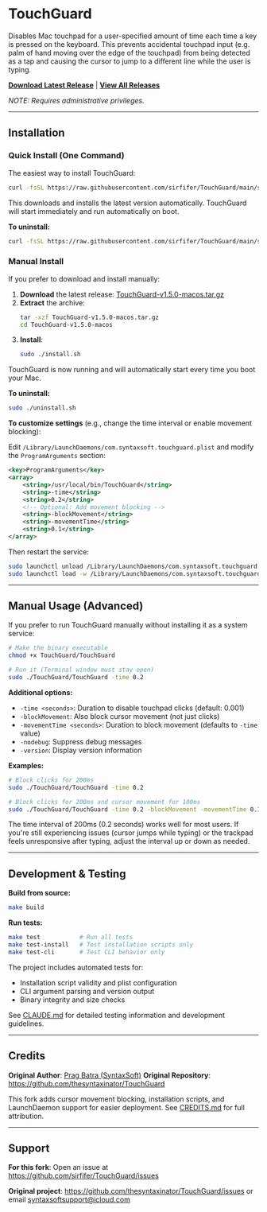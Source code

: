 # TouchGuard

Disables Mac touchpad for a user-specified amount of time each time a key is pressed on the keyboard. This prevents accidental touchpad input (e.g. palm of hand moving over the edge of the touchpad) from being detected as a tap and causing the cursor to jump to a different line while the user is typing.

**[Download Latest Release](https://github.com/sirfifer/TouchGuard/releases/latest)** | **[View All Releases](https://github.com/sirfifer/TouchGuard/releases)**

*NOTE: Requires administrative privileges.*

----------------
## Installation

### Quick Install (One Command)

The easiest way to install TouchGuard:

```bash
curl -fsSL https://raw.githubusercontent.com/sirfifer/TouchGuard/main/scripts/quick-install.sh | sudo bash
```

This downloads and installs the latest version automatically. TouchGuard will start immediately and run automatically on boot.

**To uninstall:**
```bash
curl -fsSL https://raw.githubusercontent.com/sirfifer/TouchGuard/main/scripts/quick-uninstall.sh | sudo bash
```

### Manual Install

If you prefer to download and install manually:

1. **Download** the latest release: [TouchGuard-v1.5.0-macos.tar.gz](https://github.com/sirfifer/TouchGuard/releases/latest)
2. **Extract** the archive:
   ```bash
   tar -xzf TouchGuard-v1.5.0-macos.tar.gz
   cd TouchGuard-v1.5.0-macos
   ```
3. **Install**:
   ```bash
   sudo ./install.sh
   ```

TouchGuard is now running and will automatically start every time you boot your Mac.

**To uninstall:**
```bash
sudo ./uninstall.sh
```

**To customize settings** (e.g., change the time interval or enable movement blocking):

Edit `/Library/LaunchDaemons/com.syntaxsoft.touchguard.plist` and modify the `ProgramArguments` section:

```xml
<key>ProgramArguments</key>
<array>
    <string>/usr/local/bin/TouchGuard</string>
    <string>-time</string>
    <string>0.2</string>
    <!-- Optional: Add movement blocking -->
    <string>-blockMovement</string>
    <string>-movementTime</string>
    <string>0.1</string>
</array>
```

Then restart the service:
```bash
sudo launchctl unload /Library/LaunchDaemons/com.syntaxsoft.touchguard.plist
sudo launchctl load -w /Library/LaunchDaemons/com.syntaxsoft.touchguard.plist
```

----------------
## Manual Usage (Advanced)

If you prefer to run TouchGuard manually without installing it as a system service:

```bash
# Make the binary executable
chmod +x TouchGuard/TouchGuard

# Run it (Terminal window must stay open)
sudo ./TouchGuard/TouchGuard -time 0.2
```

**Additional options:**
- `-time <seconds>`: Duration to disable touchpad clicks (default: 0.001)
- `-blockMovement`: Also block cursor movement (not just clicks)
- `-movementTime <seconds>`: Duration to block movement (defaults to `-time` value)
- `-nodebug`: Suppress debug messages
- `-version`: Display version information

**Examples:**
```bash
# Block clicks for 200ms
sudo ./TouchGuard/TouchGuard -time 0.2

# Block clicks for 200ms and cursor movement for 100ms
sudo ./TouchGuard/TouchGuard -time 0.2 -blockMovement -movementTime 0.1
```

The time interval of 200ms (0.2 seconds) works well for most users. If you're still experiencing issues (cursor jumps while typing) or the trackpad feels unresponsive after typing, adjust the interval up or down as needed.

----------------
## Development & Testing

**Build from source:**
```bash
make build
```

**Run tests:**
```bash
make test           # Run all tests
make test-install   # Test installation scripts only
make test-cli       # Test CLI behavior only
```

The project includes automated tests for:
- Installation script validity and plist configuration
- CLI argument parsing and version output
- Binary integrity and size checks

See [CLAUDE.md](CLAUDE.md) for detailed testing information and development guidelines.

----------------
## Credits

**Original Author**: [Prag Batra (SyntaxSoft)](https://github.com/thesyntaxinator)
**Original Repository**: https://github.com/thesyntaxinator/TouchGuard

This fork adds cursor movement blocking, installation scripts, and LaunchDaemon support for easier deployment. See [CREDITS.md](CREDITS.md) for full attribution.

----------------
## Support

**For this fork**: Open an issue at https://github.com/sirfifer/TouchGuard/issues

**Original project**: https://github.com/thesyntaxinator/TouchGuard/issues or email syntaxsoftsupport@icloud.com


